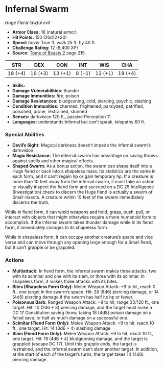 # Infernal Swarm

*Huge* *Fiend* *lawful evil*

- **Armor Class:** 16 (natural armor)
- **Hit Points:** 150 (20d12+20)
- **Speed:** hover True ft. walk 25 ft. fly 40 ft.
- **Challenge Rating:** 12 (8,400 XP)
- **Source:** [Tome of Beasts 2](https://koboldpress.com/kpstore/product/tome-of-beasts-2-for-5th-edition) page 215

| STR | DEX | CON | INT | WIS | CHA |
| --- | --- | --- | --- | --- | --- |
| 18 (+4) | 16 (+3) | 13 (+1) | 8 (-1) | 12 (+1) | 19 (+4) |

- **Skills:** 
- **Damage Vulnerabilities:** thunder
- **Damage Immunities:** fire, poison
- **Damage Resistances:** bludgeoning, cold, piercing, psychic, slashing
- **Condition Immunities:** charmed, frightened, paralyzed, petrified, poisoned, prone, restrained, stunned
- **Senses:** darkvision 120 ft., passive Perception 11
- **Languages:** understands Infernal but can’t speak, telepathy 60 ft.

### Special Abilities

- **Devil’s Sight:** Magical darkness doesn’t impede the infernal swarm’s darkvision
- **Magic Resistance:** The infernal swarm has advantage on saving throws against spells and other magical effects.
- **Shaped Swarm:** As a bonus action, the swarm can shape itself into a Huge fiend or back into a shapeless mass. Its statistics are the same in each form, and it can’t regain hp or gain temporary hp. If a creature is more than 10 feet away from the infernal swarm, it must take an action to visually inspect the fiend form and succeed on a DC 25 Intelligence (Investigation) check to discern the Huge fiend is actually a swarm of Small insects. A creature within 10 feet of the swarm immediately discerns the truth.

While in fiend form, it can wield weapons and hold, grasp, push, pull, or interact with objects that might otherwise require a more humanoid form to accomplish. If the infernal swarm takes thunder damage while in its fiend form, it immediately changes to its shapeless form.

While in shapeless form, it can occupy another creature’s space and vice versa and can move through any opening large enough for a Small fiend, but it can’t grapple or be grappled.

### Actions

- **Multiattack:** In fiend form, the infernal swarm makes three attacks: two with its scimitar and one with its slam, or three with its scimitar. In shapeless form, it makes three attacks with its bites.
- **Bites (Shapeless Form Only):** Melee Weapon Attack: +9 to hit, reach 0 ft., one target in the swarm’s space. Hit: 28 (8d6) piercing damage, or 14 (4d6) piercing damage if the swarm has half its hp or fewer.
- **Poisonous Barb:** Ranged Weapon Attack: +8 to hit, range 30/120 ft., one target. Hit: 10 (2d6 + 3) piercing damage, and the target must make a DC 17 Constitution saving throw, taking 18 (4d8) poison damage on a failed save, or half as much damage on a successful one.
- **Scimitar (Fiend Form Only):** Melee Weapon Attack: +9 to hit, reach 10 ft., one target. Hit: 14 (3d6 + 4) slashing damage.
- **Slam (Fiend Form Only):** Melee Weapon Attack: +9 to hit, reach 10 ft., one target. Hit: 18 (4d6 + 4) bludgeoning damage, and the target is grappled (escape DC 17). Until this grapple ends, the target is restrained, and the infernal swarm can’t slam another target. In addition, at the start of each of the target’s turns, the target takes 14 (4d6) piercing damage.


